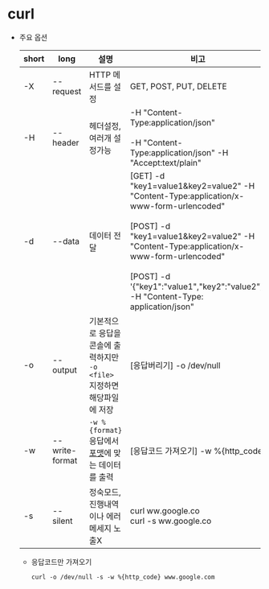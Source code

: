 # curl
- 주요 옵션

    |short|long|설명|비고|
    |---|---|---|----|
    |-X|--request|HTTP 메서드를 설정|GET, POST, PUT, DELETE|
    |-H|--header|헤더설정, 여러개 설정가능|-H "Content-Type:application/json"<br><br>-H "Content-Type:application/json" -H "Accept:text/plain"|
    |-d|--data|데이터 전달|[GET] -d "key1=value1&key2=value2" -H "Content-Type:application/x-www-form-urlencoded"<br><br>[POST] -d "key1=value1&key2=value2" -H "Content-Type:application/x-www-form-urlencoded"<br><br>[POST] -d '{"key1":"value1","key2":"value2"}' -H "Content-Type: application/json" |
    |-o|--output|기본적으로 응답을 콘솔에 출력하지만<br> `-o <file>` 지정하면 해당파일에 저장|[응답버리기] -o /dev/null|
    |-w|--write-format|`-w %{format}` 응답에서 [포맷](https://linux.die.net/man/1/curl)에 맞는 데이터를 출력|[응답코드 가져오기] -w %{http_code}|
    |-s|--silent|정숙모드, 진행내역이나 에러메세지 노출X|curl ww.google.co<br>curl -s ww.google.co|

    - 응답코드만 가져오기
        ```shell script
        curl -o /dev/null -s -w %{http_code} www.google.com
        ```
